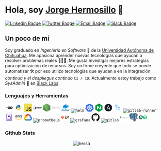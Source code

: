 # Hola, soy [Jorge Hermosillo](https://github.com/jhersa) 🦒

[![Linkedin Badge](https://img.shields.io/badge/Linkedin-blue?style=for-the-badge&logo=Linkedin&logoColor=white)](https://www.linkedin.com/in/jhersa)
[![Twitter Badge](https://img.shields.io/badge/Twitter-00acee?style=for-the-badge&logo=Twitter&logoColor=white)](https://twitter.com/jh3rsa)
[![Email Badge](https://img.shields.io/badge/Gmail-gray?style=for-the-badge&logo=Gmail&logoColor=white)](mailto:suave@suave.dev)
[![Slack Badge](https://img.shields.io/badge/Slack-4A154B?style=for-the-badge&logo=slack&logoColor=white)](https://join.slack.com/t/nuevoespaciod-ymx4807/shared_invite/zt-16nqt71yq-g69RkI2kqMDEDPSThiQ4kQ)

## Un poco de mí

Soy graduado en _Ingeniería en Software_ 📖 de la [Universidad Autónoma de Chihuahua](https://uach.mx/). Me apasiona aprender nuevas tecnologías que ayudan a resolver problemas reales 👨🏻‍💻. Me gusta investigar mejores estrategias para optimización de recursos. Soy un firme creyente que todo se puede automatizar 🛠 por eso utilizo tecnologías que ayudan a en la integración _continua y el despliegue continuo_ `CI / CD`. Actualmente estoy trabajo como _SysAdmin_ 🚀 en [Black Labs](https://blacklabs.mx/).

### Lenguajes y Herramientas

<code><img height="27" src="https://raw.githubusercontent.com/github/explore/80688e429a7d4ef2fca1e82350fe8e3517d3494d/topics/go/go.png" alt="go"></code>
<code><img height="27" src="https://raw.githubusercontent.com/github/explore/80688e429a7d4ef2fca1e82350fe8e3517d3494d/topics/python/python.png" alt="python"></code>
<code><img height="27" src="https://raw.githubusercontent.com/github/explore/80688e429a7d4ef2fca1e82350fe8e3517d3494d/topics/javascript/javascript.png" alt="javascript"></code>
<code><img height="27" src="https://raw.githubusercontent.com/github/explore/80688e429a7d4ef2fca1e82350fe8e3517d3494d/topics/bash/bash.png" alt="bash"></code>
<code><img height="27" src="https://raw.githubusercontent.com/github/explore/80688e429a7d4ef2fca1e82350fe8e3517d3494d/topics/nodejs/nodejs.png" alt="nodejs"></code>
<code><img height="27" src="https://raw.githubusercontent.com/github/explore/80688e429a7d4ef2fca1e82350fe8e3517d3494d/topics/express/express.png" alt="express"></code>
<code><img height="27" src="https://raw.githubusercontent.com/github/explore/80688e429a7d4ef2fca1e82350fe8e3517d3494d/topics/docker/docker.png" alt="docker"></code>
<code><img height="27" src="https://helm.sh/img/helm.svg" alt="helm"></code>
<code><img height="27" src="https://raw.githubusercontent.com/github/explore/80688e429a7d4ef2fca1e82350fe8e3517d3494d/topics/kubernetes/kubernetes.png" alt="kubernees"></code>
<code><img height="27" src="https://raw.githubusercontent.com/github/explore/85cceaeeaf993ca35664dc37ea24f9237fbbfc14/topics/nginx/nginx.png" alt="nginx"></code>
<code><img height="27" src="https://raw.githubusercontent.com/github/explore/80688e429a7d4ef2fca1e82350fe8e3517d3494d/topics/ansible/ansible.png" alt="ansible"></code>
<code><img height="27" src="https://raw.githubusercontent.com/github/explore/2c7e603b797535e5ad8b4beb575ab3b7354666e1/topics/actions/actions.png" alt="github-actions"></code>
<code><img height="27" src="https://gitlab.com/uploads/-/system/project/avatar/250833/runner_logo.png" alt="gitlab-runner"></code>
<code><img height="27" src="https://raw.githubusercontent.com/github/explore/cb661bc288627f05a5ac4187b00495fd8048c9fa/topics/heroku/heroku.png" alt="heroku"></code>
<code><img height="27" src="https://raw.githubusercontent.com/github/explore/fbceb94436312b6dacde68d122a5b9c7d11f9524/topics/aws/aws.png" alt="aws"></code>
<code><img height="27" src="https://raw.githubusercontent.com/github/explore/08e8077e6cd7375c007c6fd6ac8cced5d7738494/topics/google-cloud/google-cloud.png" alt="gcp"></code>
<code><img height="27" src="https://prometheus.io/assets/prometheus_logo_grey.svg" alt="prometheus"></code>
<code><img height="27" src="https://raw.githubusercontent.com/github/explore/80688e429a7d4ef2fca1e82350fe8e3517d3494d/topics/git/git.png" alt="git"></code>
<code><img height="27" src="https://upload.wikimedia.org/wikipedia/commons/9/9d/Grafana_logo.png" alt="grafana"></code>
<code><img height="27" src="https://raw.githubusercontent.com/github/explore/78df643247d429f6cc873026c0622819ad797942/topics/github/github.png" alt="github"></code>
<code><img height="27" src="https://about.gitlab.com/images/press/press-kit-icon.svg" alt="gitlab"></code>
<code><img height="27" src="https://raw.githubusercontent.com/github/explore/80688e429a7d4ef2fca1e82350fe8e3517d3494d/topics/mongodb/mongodb.png" alt="mongodb"></code>
<code><img height="27" src="https://raw.githubusercontent.com/github/explore/80688e429a7d4ef2fca1e82350fe8e3517d3494d/topics/postgresql/postgresql.png" alt="postgresql"></code>
<code><img height="27" src="https://raw.githubusercontent.com/github/explore/3002c1497202fcd179aa4c64194ea859dfd49820/topics/devops/devops.png" alt="devops"></code>

### Github Stats

<p align="center"> <img src="https://github-readme-stats.vercel.app/api?username=jhersa&show_icons=true&theme=aura_dark" alt="jhersa" />
